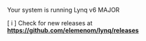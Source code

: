 Your system is running Lynq v6 MAJOR

[ i ] Check for new releases at **https://github.com/elemenom/lynq/releases**
